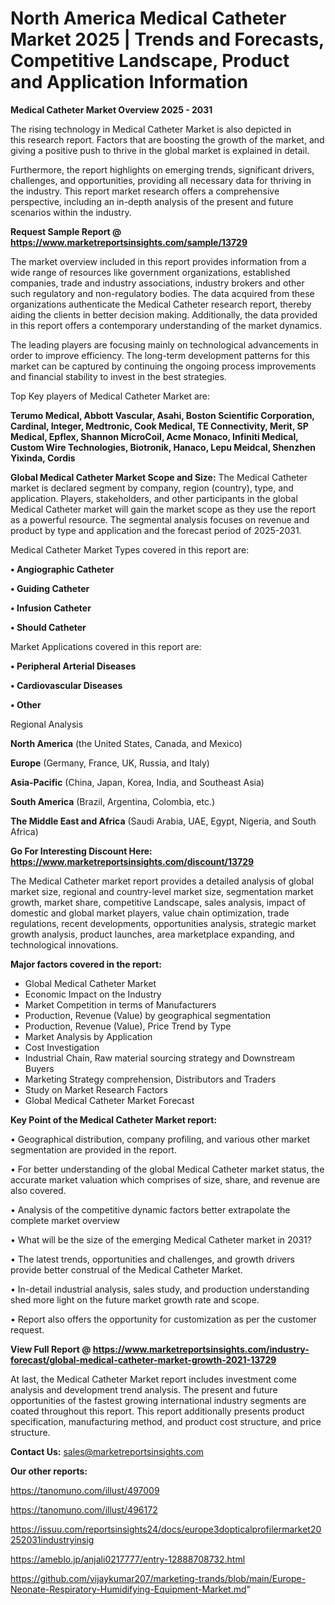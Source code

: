  # North America Medical Catheter Market 2025 | Trends and Forecasts, Competitive Landscape, Product and Application Information

<Strong> Medical Catheter Market Overview 2025 - 2031</strong>

The rising technology in Medical Catheter Market is also depicted in this research report. Factors that are boosting the growth of the market, and giving a positive push to thrive in the global market is explained in detail.

Furthermore, the report highlights on emerging trends, significant drivers, challenges, and opportunities, providing all necessary data for thriving in the industry. This report market research offers a comprehensive perspective, including an in-depth analysis of the present and future scenarios within the industry.

<strong>Request Sample Report @ <a href=https://www.marketreportsinsights.com/sample/13729>https://www.marketreportsinsights.com/sample/13729</a></strong>

The market overview included in this report provides information from a wide range of resources like government organizations, established companies, trade and industry associations, industry brokers and other such regulatory and non-regulatory bodies. The data acquired from these organizations authenticate the Medical Catheter research report, thereby aiding the clients in better decision making. Additionally, the data provided in this report offers a contemporary understanding of the market dynamics.

The leading players are focusing mainly on technological advancements in order to improve efficiency. The long-term development patterns for this market can be captured by continuing the ongoing process improvements and financial stability to invest in the best strategies.

Top Key players of Medical Catheter Market are:

<strong>Terumo Medical, Abbott Vascular, Asahi, Boston Scientific Corporation, Cardinal, Integer, Medtronic, Cook Medical, TE Connectivity, Merit, SP Medical, Epflex, Shannon MicroCoil, Acme Monaco, Infiniti Medical, Custom Wire Technologies, Biotronik, Hanaco, Lepu Meidcal, Shenzhen Yixinda, Cordis</strong>

<strong><b>Global Medical Catheter Market Scope and Size:</b></strong>
The Medical Catheter market is declared segment by company, region (country), type, and application. Players, stakeholders, and other participants in the global Medical Catheter market will gain the market scope as they use the report as a powerful resource. The segmental analysis focuses on revenue and product by type and application and the forecast period of 2025-2031.

Medical Catheter Market Types covered in this report are:

<strong>• Angiographic Catheter

• Guiding Catheter

• Infusion Catheter

• Should Catheter</strong>

Market Applications covered in this report are:

<strong>• Peripheral Arterial Diseases

• Cardiovascular Diseases

• Other</strong> 

Regional Analysis

<strong>North America</strong> (the United States, Canada, and Mexico)

<strong>Europe</strong> (Germany, France, UK, Russia, and Italy)

<strong>Asia-Pacific</strong> (China, Japan, Korea, India, and Southeast Asia)

<strong>South America</strong> (Brazil, Argentina, Colombia, etc.)

<strong>The Middle East and Africa</strong> (Saudi Arabia, UAE, Egypt, Nigeria, and South Africa)

<strong>Go For Interesting Discount Here: <a href=https://www.marketreportsinsights.com/discount/13729>https://www.marketreportsinsights.com/discount/13729</a></strong>

The Medical Catheter market report provides a detailed analysis of global market size, regional and country-level market size, segmentation market growth, market share, competitive Landscape, sales analysis, impact of domestic and global market players, value chain optimization, trade regulations, recent developments, opportunities analysis, strategic market growth analysis, product launches, area marketplace expanding, and technological innovations.

<strong><b>Major factors covered in the report:</b></strong>
<ul>
  <li>Global Medical Catheter Market </li>
  <li>Economic Impact on the Industry</li>
  <li>Market Competition in terms of Manufacturers</li>
  <li>Production, Revenue (Value) by geographical segmentation</li>
  <li>Production, Revenue (Value), Price Trend by Type</li>
  <li>Market Analysis by Application</li>
  <li>Cost Investigation</li>
  <li>Industrial Chain, Raw material sourcing strategy and Downstream Buyers</li>
  <li>Marketing Strategy comprehension, Distributors and Traders</li>
  <li>Study on Market Research Factors</li>
  <li>Global Medical Catheter Market Forecast</li>
</ul>

<strong><b>Key Point of the Medical Catheter Market report:</b></strong>

• Geographical distribution, company profiling, and various other market segmentation are provided in the report.

• For better understanding of the global Medical Catheter market status, the accurate market valuation which comprises of size, share, and revenue are also covered.

• Analysis of the competitive dynamic factors better extrapolate the complete market overview

• What will be the size of the emerging Medical Catheter market in 2031?

• The latest trends, opportunities and challenges, and growth drivers provide better construal of the Medical Catheter Market.

• In-detail industrial analysis, sales study, and production understanding shed more light on the future market growth rate and scope.

• Report also offers the opportunity for customization as per the customer request.

<strong><b>View Full Report @ <a href=https://www.marketreportsinsights.com/industry-forecast/global-medical-catheter-market-growth-2021-13729>https://www.marketreportsinsights.com/industry-forecast/global-medical-catheter-market-growth-2021-13729</a></b></strong>


At last, the Medical Catheter Market report includes investment come analysis and development trend analysis. The present and future opportunities of the fastest growing international industry segments are coated throughout this report. This report additionally presents product specification, manufacturing method, and product cost structure, and price structure.

<strong>Contact Us:</strong>
sales@marketreportsinsights.com

<strong>Our other reports:</strong>

<a href=https://tanomuno.com/illust/497009>https://tanomuno.com/illust/497009</a>

<a href=https://tanomuno.com/illust/496172>https://tanomuno.com/illust/496172</a>

<a href=https://issuu.com/reportsinsights24/docs/europe3dopticalprofilermarket20252031industryinsig>https://issuu.com/reportsinsights24/docs/europe3dopticalprofilermarket20252031industryinsig</a>

<a href=https://ameblo.jp/anjali0217777/entry-12888708732.html>https://ameblo.jp/anjali0217777/entry-12888708732.html</a>

<a href=https://github.com/vijaykumar207/marketing-trands/blob/main/Europe-Neonate-Respiratory-Humidifying-Equipment-Market.md>https://github.com/vijaykumar207/marketing-trands/blob/main/Europe-Neonate-Respiratory-Humidifying-Equipment-Market.md</a>"
